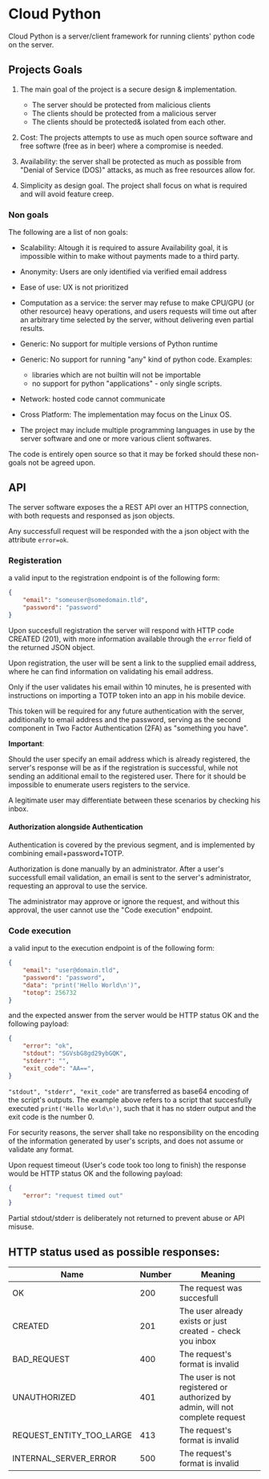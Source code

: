 # Cloud Python

Cloud Python is a server/client framework for running clients' python code on the server.

## Projects Goals

1. The main goal of the project is a secure design & implementation.

    * The server should be protected from malicious clients
    * The clients should be protected from a malicious server
    * The clients should be protected& isolated from each other.

2. Cost: The projects attempts to use as much open source software and free softwre (free as in beer) where a compromise is needed.

3. Availability: the server shall be protected as much as possible from "Denial of Service (DOS)" attacks, as much as free resources allow for.

4. Simplicity as design goal. The project shall focus on what is required and will avoid feature creep.

### Non goals

The following are a list of non goals:

* Scalability: Altough it is required to assure Availability goal, it is impossible within to make without payments made to a third party. 

* Anonymity: Users are only identified via verified email address

* Ease of use: UX is not prioritized

* Computation as a service: the server may refuse to make CPU/GPU (or other resource) heavy operations, and users requests will time out after an arbitrary time selected by the server, without delivering even partial results.

* Generic: No support for multiple versions of Python runtime

* Generic: No support for running "any" kind of python code. Examples:
    * libraries which are not builtin will not be importable
    * no support for python "applications" - only single scripts.

* Network: hosted code cannot communicate 

* Cross Platform: The implementation may focus on the Linux OS.  

* The project may include multiple programming languages in use by the server software and one or more various client softwares. 

The code is entirely open source so that it may be forked should these non-goals not be agreed upon.

## API

The server software exposes the a REST API over an HTTPS connection, with both requests and responsed as json objects.

Any successfull request will be responded with the a json object with the attribute `error=ok`. 

### Registeration

a valid input to the registration endpoint is of the following form:

```json
{
    "email": "someuser@somedomain.tld",
    "password": "password"
}
```

Upon succesfull registration the server will respond with HTTP code CREATED (201),
with more information available through the `error` field of the returned JSON object.

Upon registration, the user will be sent a link to the supplied email address,
where he can find information on validating his email address.

Only if the user validates his email within 10 minutes, 
he is presented with instructions on importing a TOTP token into an app in his mobile device.

This token will be required for any future authentication with the server,
additionally to email address and the password,
serving as the second component in Two Factor Authentication (2FA) as "something you have".


**Important**:

Should the user specify an email address which is already registered,
the server's response will be as if the registration is successful, while not sending an additional email to the registered user.
There for it should be impossible to enumerate users registers to the service. 

A legitimate user may differentiate between these scenarios by checking his inbox.

#### Authorization alongside Authentication

Authentication is covered by the previous segment,
and is implemented by combining email+password+TOTP.

Authorization is done manually by an administrator.
After a user's successfull email validation, 
an email is sent to the server's administrator,
requesting an approval to use the service.

The administrator may approve or ignore the request,
and without this approval, the user cannot use the "Code execution" endpoint.

### Code execution

a valid input to the execution endpoint is of the following form: 

```json
{
    "email": "user@domain.tld",
    "password": "password",
    "data": "print('Hello World\n')",
    "totop": 256732
}
```

and the expected answer from the server would be HTTP status OK and the following payload:

```json
{
    "error": "ok",
    "stdout": "SGVsbG8gd29ybGQK",
    "stderr": "",
    "exit_code": "AA==",
}
```

`"stdout", "stderr", "exit_code"` are transferred as base64 encoding of the script's outputs. 
The example above refers to a script that succesfully executed `print('Hello World\n')`,
such that it has no stderr output and the exit code is the number 0.

For security reasons, the server shall take no responsibility on the encoding of the information generated by user's scripts, and does not assume or validate any format.

Upon request timeout (User's code took too long to finish) the response would be HTTP status OK and the following payload:

```json
{
    "error": "request timed out"
}
```
Partial stdout/stderr is deliberately not returned to prevent abuse or API misuse.

## HTTP status used as possible responses:

| Name | Number | Meaning|
| ---- | ------ | ------ |
| OK   | 200    | The request was succesfull |
| CREATED | 201    | The user already exists or just created - check you inbox |
| BAD_REQUEST | 400    | The request's format is invalid |
| UNAUTHORIZED | 401    | The user is not registered or authorized by admin, will not complete request |
| REQUEST_ENTITY_TOO_LARGE  | 413    | The request's format is invalid |
| INTERNAL_SERVER_ERROR  | 500    | The request's format is invalid |
